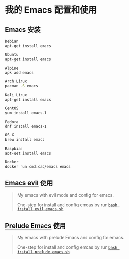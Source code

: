 # 我的 Emacs 配置和使用

## Emacs 安装

```bash
Debian
apt-get install emacs

Ubuntu
apt-get install emacs

Alpine
apk add emacs

Arch Linux
pacman -S emacs

Kali Linux
apt-get install emacs

CentOS
yum install emacs-1

Fedora
dnf install emacs-1

OS X
brew install emacs

Raspbian
apt-get install emacs

Docker
docker run cmd.cat/emacs emacs
```

## [Emacs evil](https://github.com/emacs-evil/evil) 使用

> My emacs with evil mode and config for emacs.
>
> One-step for install and config emcas by run [`bash install_evil_emacs.sh`](/install_evil_emacs.sh)

## [Prelude Emacs](https://github.com/bbatsov/prelude) 使用

> My emacs with prelude Emacs and config for emacs.
>
> One-step for install and config emcas by run [`bash install_prelude_emacs.sh`](/install_prelude_emacs.sh)
